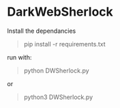 # DarkWebSherlock

Install the dependancies
> pip install -r requirements.txt

run with:
> python DWSherlock.py

or
> python3 DWSherlock.py